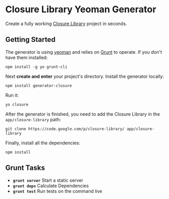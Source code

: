 # Closure Library Yeoman Generator

Create a fully working [Closure Library][closure-library] project in seconds.

## Getting Started

The generator is using [yeoman][] and relies on [Grunt][] to operate. If you don't have them installed:

```shell
npm install -g yo grunt-cli
```

Next **create and enter** your project's directory. Install the generator locally:

```shell
npm install generator-closure
```

Run it:

```shell
yo closure
```

After the generator is finished, you need to add the Closure Library in the `app/closure-library` path:
```shell
git clone https://code.google.com/p/closure-library/ app/closure-library
```

Finally, install all the dependencies:
```shell
npm install
```

## Grunt Tasks

* **`grunt server`** Start a static server
* **`grunt deps`** Calculate Dependencies
* **`grunt test`** Run tests on the command live


[closure-library]: https://developers.google.com/closure/library/ "Google Closure Library"
[closure-tools]: https://developers.google.com/closure/ "Google Closure Tools"
[grunt]: http://gruntjs.com/
[Getting Started]: https://github.com/gruntjs/grunt/wiki/Getting-started
[package.json]: https://npmjs.org/doc/json.html
[Gruntfile]: https://github.com/gruntjs/grunt/wiki/Sample-Gruntfile "Grunt's Gruntfile.js"
[yeoman]: http://yeoman.io/ "yeoman Modern Workflows for Modern Webapps"
